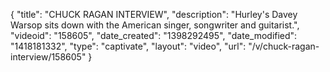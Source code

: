 {
    "title": "CHUCK RAGAN INTERVIEW",
    "description": "Hurley's Davey Warsop sits down with the American singer, songwriter and guitarist.",
    "videoid": "158605",
    "date_created": "1398292495",
    "date_modified": "1418181332",
    "type": "captivate",
    "layout": "video",
    "url": "\/v\/chuck-ragan-interview\/158605"
}